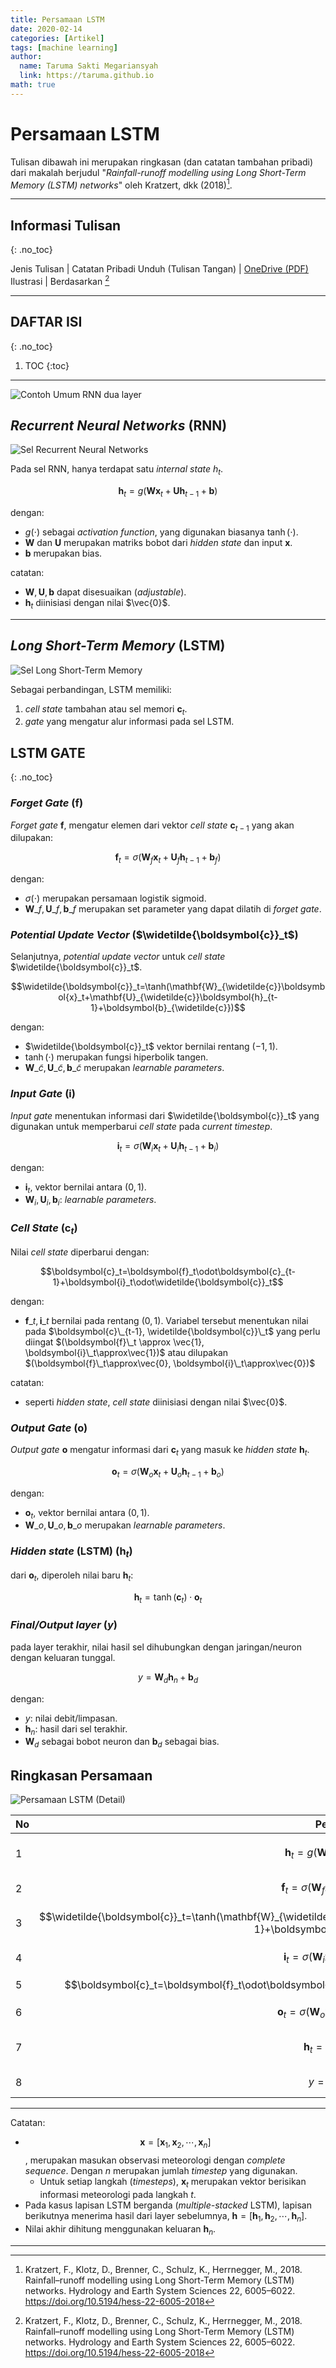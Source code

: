 ```yaml
---
title: Persamaan LSTM
date: 2020-02-14
categories: [Artikel]
tags: [machine learning]
author:
  name: Taruma Sakti Megariansyah
  link: https://taruma.github.io
math: true
---
```


# Persamaan LSTM

Tulisan dibawah ini merupakan ringkasan (dan catatan tambahan pribadi) dari makalah berjudul "_Rainfall-runoff modelling using Long Short-Term Memory (LSTM) networks_" oleh Kratzert, dkk (2018)[^1]. 

---

## Informasi Tulisan
{: .no_toc}

Jenis Tulisan | Catatan Pribadi
Unduh (Tulisan Tangan) | [OneDrive (PDF)](https://1drv.ms/b/s!AmxSTa4UunElhoYjjYF_OAum4VVy9w?e=pUm9d6)
Ilustrasi | Berdasarkan [^1]

---

## DAFTAR ISI
{: .no_toc}

1. TOC
{:toc}

---

![Contoh Umum RNN dua layer](https://raw.githubusercontent.com/taruma/vivaldi/master/docs/images/eq_lstm/00_general.png "Contoh Umum RNN Dua Layer (gambar ulang dari makalah)")

## _Recurrent Neural Networks_ (RNN)

![](https://raw.githubusercontent.com/taruma/vivaldi/master/docs/images/eq_lstm/01_rnn.png "Sel Recurrent Neural Networks")

Pada sel RNN, hanya terdapat satu _internal state_ $h_t$.

$$\boldsymbol{h}_t = g(\mathbf{W}\boldsymbol{x}_t + \mathbf{U} \boldsymbol{h}_{t-1} + \boldsymbol{b})$$

dengan: 
- $g(\cdot)$ sebagai _activation function_, yang digunakan biasanya $\tanh(\cdot)$.
- $\mathbf{W}$ dan $\mathbf{U}$ merupakan matriks bobot dari _hidden state_ dan input $\boldsymbol{x}$.
- $\boldsymbol{b}$ merupakan bias.

catatan:
- $\mathbf{W}, \mathbf{U}, \boldsymbol{b}$ dapat disesuaikan (_adjustable_).
- $\boldsymbol{h}_t$ diinisiasi dengan nilai $\vec{0}$.

---

## _Long Short-Term Memory_ (LSTM)

![](https://raw.githubusercontent.com/taruma/vivaldi/master/docs/images/eq_lstm/02_lstm.png "Sel Long Short-Term Memory")

Sebagai perbandingan, LSTM memiliki:
1. _cell state_ tambahan atau sel memori $\boldsymbol{c}_t$.
2. _gate_ yang mengatur alur informasi pada sel LSTM.

## LSTM GATE
{: .no_toc}

### _Forget Gate_ ($\boldsymbol{f}$)

_Forget gate_ $\boldsymbol{f}$, mengatur elemen dari vektor _cell state_ $\boldsymbol{c}_{t-1}$ yang akan dilupakan:

$$\boldsymbol{f}_t = \sigma(\mathbf{W}_f\boldsymbol{x}_t+\mathbf{U}_f\boldsymbol{h}_{t-1}+\boldsymbol{b}_f)$$

dengan:

- $\sigma(\cdot)$ merupakan persamaan logistik sigmoid.
- $\mathbf{W}\_f, \mathbf{U}\_f, \boldsymbol{b}\_f$ merupakan set parameter yang dapat dilatih di _forget gate_.

### _Potential Update Vector_ ($\widetilde{\boldsymbol{c}}_t$)

Selanjutnya, _potential update vector_ untuk _cell state_ $\widetilde{\boldsymbol{c}}_t$.

$$\widetilde{\boldsymbol{c}}_t=\tanh(\mathbf{W}_{\widetilde{c}}\boldsymbol{x}_t+\mathbf{U}_{\widetilde{c}}\boldsymbol{h}_{t-1}+\boldsymbol{b}_{\widetilde{c}})$$

dengan:

- $\widetilde{\boldsymbol{c}}_t$ vektor bernilai rentang $(-1, 1)$.
- $\tanh(\cdot)$ merupakan fungsi hiperbolik tangen.
- $\mathbf{W}\_{\widetilde{c}}, \mathbf{U}\_{\widetilde{c}}, \boldsymbol{b}\_{\widetilde{c}}$ merupakan _learnable parameters_.

### _Input Gate_ ($\boldsymbol{i}$)

*Input gate* menentukan informasi dari $\widetilde{\boldsymbol{c}}_t$ yang digunakan untuk memperbarui *cell state* pada *current timestep*.

$$\boldsymbol{i}_t=\sigma({\mathbf{W}_i\boldsymbol{x}_t+\mathbf{U}_i\boldsymbol{h}_{t-1}+\boldsymbol{b}_i})$$

dengan:

- $\boldsymbol{i}_t$, vektor bernilai antara $(0, 1)$.
- $\mathbf{W}_i, \mathbf{U}_i, \boldsymbol{b}_i$: *learnable parameters*.

### _Cell State_ ($\boldsymbol{c}_t$)

Nilai *cell state* diperbarui dengan:

$$\boldsymbol{c}_t=\boldsymbol{f}_t\odot\boldsymbol{c}_{t-1}+\boldsymbol{i}_t\odot\widetilde{\boldsymbol{c}}_t$$

dengan:

- $\boldsymbol{f}\_t, \boldsymbol{i}\_t$ bernilai pada rentang $(0, 1)$. Variabel tersebut menentukan nilai pada $\boldsymbol{c}\_{t-1}, \widetilde{\boldsymbol{c}}\_t$ yang perlu diingat $(\boldsymbol{f}\_t \approx \vec{1}, \boldsymbol{i}\_t\approx\vec{1})$ atau dilupakan $(\boldsymbol{f}\_t\approx\vec{0}, \boldsymbol{i}\_t\approx\vec{0})$

catatan:

- seperti _hidden state_, _cell state_ diinisiasi dengan nilai $\vec{0}$.

### _Output Gate_ ($\boldsymbol{o}$)

*Output gate* $\boldsymbol{o}$ mengatur informasi dari $\boldsymbol{c}_t$ yang masuk ke *hidden state* $\boldsymbol{h}_t$.

$$
\boldsymbol{o}_t=\sigma(\mathbf{W}_o\boldsymbol{x}_t+\mathbf{U}_o\boldsymbol{h}_{t-1}+\boldsymbol{b}_o)
$$

dengan:

- $\boldsymbol{o}_t$, vektor bernilai antara $(0, 1)$.
- $\mathbf{W}\_o, \mathbf{U}\_o, \boldsymbol{b}\_o$ merupakan _learnable parameters_.

### _Hidden state_ (LSTM) ($\boldsymbol{h}_t$)

dari $\boldsymbol{o}_t$, diperoleh nilai baru $\boldsymbol{h}_t$:

$$
\boldsymbol{h}_t=\tanh(\boldsymbol{c}_t)\cdot\boldsymbol{o}_t
$$

### _Final/Output layer_ ($y$)

pada layer terakhir, nilai hasil sel dihubungkan dengan jaringan/neuron dengan keluaran tunggal.

$$
y=\mathbf{W}_d\boldsymbol{h}_n+\boldsymbol{b}_d
$$

dengan:

- $y$: nilai debit/limpasan.
- $\boldsymbol{h}_n$: hasil dari sel terakhir.
- $\mathbf{W}_d$ sebagai bobot neuron dan $\boldsymbol{b}_d$ sebagai bias.

## Ringkasan Persamaan

![](https://raw.githubusercontent.com/taruma/vivaldi/master/docs/images/eq_lstm/03_lstm_detail.png "Persamaan LSTM (Detail)")

No | Persamaan | Fungsi
:- | :-: | :-
1 | $$\boldsymbol{h}_t = g(\mathbf{W}\boldsymbol{x}_t + \mathbf{U} \boldsymbol{h}_{t-1} + \boldsymbol{b})$$ | *hidden state* (RNN)
2 | $$\boldsymbol{f}_t = \sigma(\mathbf{W}_f\boldsymbol{x}_t+\mathbf{U}_f\boldsymbol{h}_{t-1}+\boldsymbol{b}_f)$$ | _forget gate_
3 | $$\widetilde{\boldsymbol{c}}_t=\tanh(\mathbf{W}_{\widetilde{c}}\boldsymbol{x}_t+\mathbf{U}_{\widetilde{c}}\boldsymbol{h}_{t-1}+\boldsymbol{b}_{\widetilde{c}})$$ | _potential vector update_
4 | $$\boldsymbol{i}_t=\sigma({\mathbf{W}_i\boldsymbol{x}_t+\mathbf{U}_i\boldsymbol{h}_{t-1}+\boldsymbol{b}_i})$$ | _input gate_
5 | $$\boldsymbol{c}_t=\boldsymbol{f}_t\odot\boldsymbol{c}_{t-1}+\boldsymbol{i}_t\odot\widetilde{\boldsymbol{c}}_t$$ | _cell state_
6 | $$\boldsymbol{o}_t=\sigma(\mathbf{W}_o\boldsymbol{x}_t+\mathbf{U}_o\boldsymbol{h}_{t-1}+\boldsymbol{b}_o)$$ | _output gate_
7 | $$\boldsymbol{h}_t=\tanh(\boldsymbol{c}_t)\cdot\boldsymbol{o}_t$$ | _hidden state_ (LSTM)
8 | $$y=\mathbf{W}_d\boldsymbol{h}_n+\boldsymbol{b}_d$$| _final/dense layer_

---

Catatan:

- $$\mathbf{x} = \left[\boldsymbol{x}_1, \boldsymbol{x}_2, \cdots, \boldsymbol{x}_n \right]$$, merupakan masukan observasi meteorologi dengan _complete sequence_. Dengan $n$ merupakan jumlah _timestep_ yang digunakan.
  - Untuk setiap langkah (_timesteps_), $\boldsymbol{x}_t$ merupakan vektor berisikan informasi meteorologi pada langkah $t$. 
- Pada kasus lapisan LSTM berganda (_multiple-stacked_ LSTM), lapisan berikutnya menerima hasil dari layer sebelumnya, $\mathbf{h}=[\boldsymbol{h}_1, \boldsymbol{h}_2, \cdots, \boldsymbol{h}_n]$.
- Nilai akhir dihitung menggunakan keluaran $\boldsymbol{h}_n$.

--- 

[^1]: Kratzert, F., Klotz, D., Brenner, C., Schulz, K., Herrnegger, M., 2018. Rainfall–runoff modelling using Long Short-Term Memory (LSTM) networks. Hydrology and Earth System Sciences 22, 6005–6022. https://doi.org/10.5194/hess-22-6005-2018